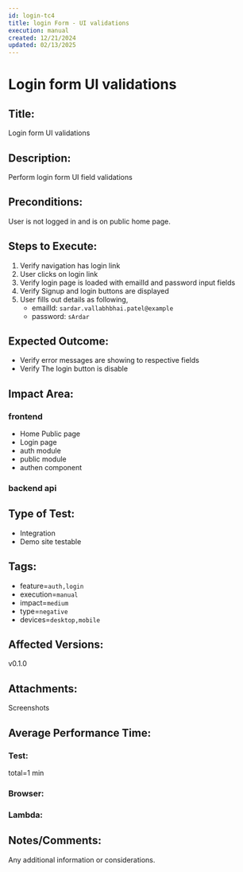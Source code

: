 ```yaml
---
id: login-tc4
title: login Form - UI validations
execution: manual
created: 12/21/2024
updated: 02/13/2025
---
```


# Login form UI validations

## Title:

Login form UI validations

## Description:

Perform login form UI field validations

## Preconditions:

User is not logged in and is on public home page.

## Steps to Execute:

1. Verify navigation has login link
2. User clicks on login link
3. Verify login page is loaded with emailId and password input fields
4. Verify Signup and login buttons are displayed
5. User fills out details as following,
   - emailId: `sardar.vallabhbhai.patel@example`
   - password: `sArdar`

## Expected Outcome:

- Verify error messages are showing to respective fields
- Verify The login button is disable

## Impact Area:

### frontend

- Home Public page
- Login page
- auth module
- public module
- authen component

### backend api

## Type of Test:

- Integration
- Demo site testable

## Tags:

- feature=`auth,login`
- execution=`manual`
- impact=`medium`
- type=`negative`
- devices=`desktop,mobile`

## Affected Versions:

v0.1.0

## Attachments:

Screenshots

## Average Performance Time:

### Test:

total=1 min

### Browser:

### Lambda:

## Notes/Comments:

Any additional information or considerations.
